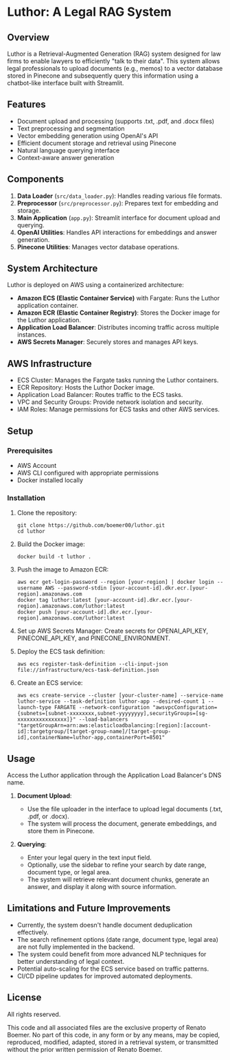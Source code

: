 # Luthor: A Legal RAG System

## Overview

Luthor is a Retrieval-Augmented Generation (RAG) system designed for law firms to enable lawyers to efficiently "talk to their data". This system allows legal professionals to upload documents (e.g., memos) to a vector database stored in Pinecone and subsequently query this information using a chatbot-like interface built with Streamlit.

## Features

- Document upload and processing (supports .txt, .pdf, and .docx files)
- Text preprocessing and segmentation
- Vector embedding generation using OpenAI's API
- Efficient document storage and retrieval using Pinecone
- Natural language querying interface
- Context-aware answer generation

## Components

1. **Data Loader** (`src/data_loader.py`): Handles reading various file formats.
2. **Preprocessor** (`src/preprocessor.py`): Prepares text for embedding and storage.
3. **Main Application** (`app.py`): Streamlit interface for document upload and querying.
4. **OpenAI Utilities**: Handles API interactions for embeddings and answer generation.
5. **Pinecone Utilities**: Manages vector database operations.

## System Architecture

Luthor is deployed on AWS using a containerized architecture:

- **Amazon ECS (Elastic Container Service)** with Fargate: Runs the Luthor application container.
- **Amazon ECR (Elastic Container Registry)**: Stores the Docker image for the Luthor application.
- **Application Load Balancer**: Distributes incoming traffic across multiple instances.
- **AWS Secrets Manager**: Securely stores and manages API keys.

## AWS Infrastructure

- ECS Cluster: Manages the Fargate tasks running the Luthor containers.
- ECR Repository: Hosts the Luthor Docker image.
- Application Load Balancer: Routes traffic to the ECS tasks.
- VPC and Security Groups: Provide network isolation and security.
- IAM Roles: Manage permissions for ECS tasks and other AWS services.

## Setup

### Prerequisites

- AWS Account
- AWS CLI configured with appropriate permissions
- Docker installed locally

### Installation

1. Clone the repository:
   ```
   git clone https://github.com/boemer00/luthor.git
   cd luthor
   ```

2. Build the Docker image:
   ```
   docker build -t luthor .
   ```

3. Push the image to Amazon ECR:
   ```
   aws ecr get-login-password --region [your-region] | docker login --username AWS --password-stdin [your-account-id].dkr.ecr.[your-region].amazonaws.com
   docker tag luthor:latest [your-account-id].dkr.ecr.[your-region].amazonaws.com/luthor:latest
   docker push [your-account-id].dkr.ecr.[your-region].amazonaws.com/luthor:latest
   ```

4. Set up AWS Secrets Manager:
   Create secrets for OPENAI_API_KEY, PINECONE_API_KEY, and PINECONE_ENVIRONMENT.

5. Deploy the ECS task definition:
   ```
   aws ecs register-task-definition --cli-input-json file://infrastructure/ecs-task-definition.json
   ```

6. Create an ECS service:
   ```
   aws ecs create-service --cluster [your-cluster-name] --service-name luthor-service --task-definition luthor-app --desired-count 1 --launch-type FARGATE --network-configuration "awsvpcConfiguration={subnets=[subnet-xxxxxxxx,subnet-yyyyyyyy],securityGroups=[sg-xxxxxxxxxxxxxxxx]}" --load-balancers "targetGroupArn=arn:aws:elasticloadbalancing:[region]:[account-id]:targetgroup/[target-group-name]/[target-group-id],containerName=luthor-app,containerPort=8501"
   ```

## Usage

Access the Luthor application through the Application Load Balancer's DNS name.

1. **Document Upload**:
   - Use the file uploader in the interface to upload legal documents (.txt, .pdf, or .docx).
   - The system will process the document, generate embeddings, and store them in Pinecone.

2. **Querying**:
   - Enter your legal query in the text input field.
   - Optionally, use the sidebar to refine your search by date range, document type, or legal area.
   - The system will retrieve relevant document chunks, generate an answer, and display it along with source information.

## Limitations and Future Improvements

- Currently, the system doesn't handle document deduplication effectively.
- The search refinement options (date range, document type, legal area) are not fully implemented in the backend.
- The system could benefit from more advanced NLP techniques for better understanding of legal context.
- Potential auto-scaling for the ECS service based on traffic patterns.
- CI/CD pipeline updates for improved automated deployments.

## License

All rights reserved.

This code and all associated files are the exclusive property of Renato Boemer.
No part of this code, in any form or by any means, may be copied, reproduced, modified,
adapted, stored in a retrieval system, or transmitted without the prior written permission
of Renato Boemer.
